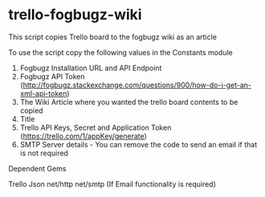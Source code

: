 trello-fogbugz-wiki
===================

This script copies Trello board to the fogbugz wiki as an article

To use the script copy the following values in the Constants module

1) Fogbugz Installation URL and API Endpoint
2) Fogbugz API Token (http://fogbugz.stackexchange.com/questions/900/how-do-i-get-an-xml-api-token)
3) The Wiki Article where you wanted the trello board contents to be copied
4) Title
5) Trello API Keys, Secret and Application Token (https://trello.com/1/appKey/generate)
6) SMTP Server details - You can remove the code to send an email if that is not required

Dependent Gems

Trello
Json
net/http
net/smtp (If Email functionality is required)
